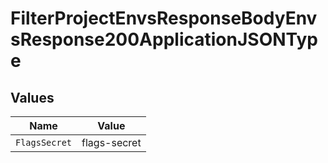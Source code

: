 # FilterProjectEnvsResponseBodyEnvsResponse200ApplicationJSONType


## Values

| Name          | Value         |
| ------------- | ------------- |
| `FlagsSecret` | flags-secret  |